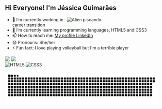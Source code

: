## Hi Everyone! I'm Jéssica Guimarães

<img src="https://media4.giphy.com/media/v1.Y2lkPTc5MGI3NjExNTJvMGI0M28wYnU4ajF4ajNmNDR4OHpmMmJqMjg0bWFvbmI4eWs0dCZlcD12MV9pbnRlcm5hbF9naWZfYnlfaWQmY3Q9Zw/iDvCzaRjNV61J5jtc0/giphy.gif" width="300" align="right" alt="Alien piscando" />

<ul>
  <li>🔭 I’m currently working in career transition</li>
  <li>🌱 I’m currently learning programming languages, HTML5 and CSS3</li>
  <li>📫 How to reach me: <a href="https://www.linkedin.com/feed/?trk=" target="_blank">My profile LinkedIn</a></li>
  <li>😄 Pronouns: She/her</li>
  <li>⚡ Fun fact: I love playing volleyball but I'm a terrible player</li>
</ul>


</div>



<div align="left">
  <img height="200em" src="https://github-readme-stats.vercel.app/api?username=jessicaaguimaraes&show_icons=true&rank_icon=github&theme=radical" />
  <img height="180em" src="https://github-readme-stats.vercel.app/api/top-langs/?username=jessicaaguimaraes&layout=compact&theme=radical" />
</div>

<div>
<img src="https://cdn.jsdelivr.net/gh/devicons/devicon/icons/html5/html5-original.svg" alt="HTML5" width="40" height="40"/>
<img src="https://cdn.jsdelivr.net/gh/devicons/devicon/icons/css3/css3-original.svg" alt="CSS3" width="40" height="40"/>
</div>

![Snake animation](https://github.com/jessicaaguimaraes/jessicaaguimaraes/blob/output/github-contribution-grid-snake.svg)
